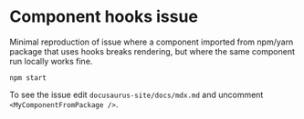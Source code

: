 # Component hooks issue

Minimal reproduction of issue where a component imported from npm/yarn package 
that uses hooks breaks rendering, but where the same component run locally works fine.

```
npm start
```

To see the issue edit `docusaurus-site/docs/mdx.md` and uncomment `<MyComponentFromPackage />`.

